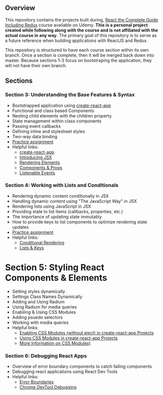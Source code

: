 ## Overview

This repository contains the projects built during, [React the Complete Guide Including Redux](https://www.udemy.com/react-the-complete-guide-incl-redux) course available on Udemy.
**This is a personal project created while following along with the course and is not affiliated with the actual course in any way**. The primary goal of this repository is to serve as a future reference when building applications with ReactJS and Redux.

This repository is structured to have each course section within its own branch. Once a section is 
complete, then it will be merged back down into master. Because sections 1-3 focus on
bootstraping the application, they will not have their own branch.

## Sections

### Section 3: Understanding the Base Features & Syntax

* Bootstrapped application using [create-react-app](https://github.com/facebook/create-react-app)
* Functional and class based Components
* Nesting child elements with the children property
* State management within class components
* Passing event callbacks
* Defining inline and stylesheet styles
* Two-way data binding
* [Practice assignment](https://github.com/masterwok/udemy-react/tree/master/assignment-one)
* Helpful links:
  * [create-react-app](https://github.com/facebookincubator/create-react-app)
  * [Introducing JSX](https://reactjs.org/docs/introducing-jsx.html)
  * [Rendering Elements](https://reactjs.org/docs/rendering-elements.html)
  * [Components & Props](https://reactjs.org/docs/components-and-props.html)
  * [Listenable Events](http://reactjs.org/docs/events.html)

### Section 4: Working with Lists and Conditionals

* Rendering dynamic content conditionally in JSX
* Handling dynamic content using "The JavaScript Way" in JSX
* Rendering lists using JavaScript in JSX
* Providing state to list items (callbacks, properties, etc.)
* The importance of updating state immutably
* How to provide keys to list components to optimize rendering state updates
* [Practice assignment](https://github.com/masterwok/udemy-react/tree/master/assignment-two)
* Helpful links:
  * [Conditional Rendering](https://reactjs.org/docs/conditional-rendering.html)
  * [Lists & Keys](https://reactjs.org/docs/lists-and-keys.html)

# Section 5: Styling React Components & Elements

* Setting styles dynamically
* Settings Class Names Dynamically
* Adding and Using Radium
* Using Radium for media queries
* Enabiling & Using CSS Modules
* Adding psuedo selectors
* Working with media queries
* Helpful links:
  * [Enabling CSS Modules (without eject) in create-react-app Projects](https://facebook.github.io/create-react-app/docs/adding-a-css-modules-stylesheet)
  * [Using CSS Modules in create-react-app Projects](https://medium.com/nulogy/how-to-use-css-modules-with-create-react-app-9e44bec2b5c2)
  * [More Information on CSS Modules)](https://github.com/css-modules/css-modules)

### Section 6: Debugging React Apps

* Overview of error boundary components to catch failing components
* Debugging react applications using React Dev Tools
* Helpful links:
  * [Error Boundaries](https://reactjs.org/docs/error-boundaries.html)
  * [Chrome DevTool Debugging](https://developers.google.com/web/tools/chrome-devtools/javascript/)



